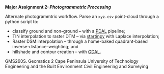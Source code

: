 **Major Assignment 2: *Photogrammetric Processing***

Alternate photogrammtric workflow. Parse an `xyz.csv` point-cloud through a python script to:
-	classify ground and non-ground – with a [PDAL](https://pdal.io/) pipeline;
-	TIN interpolation to raster DTM – via [startinpy](https://github.com/hugoledoux/startinpy/) with Laplace interpolation;
-	Raster DSM interpolation – through a home-baked quadrant-based inverse-distance-weighting; and 
-	hillshade and contour creation – with [GDAL](https://gdal.org/). 

GMS260S. Geomatics 2
Cape Peninsula University of Technology
Engineering and the Built Environment
Civil Engineering and Surveying
